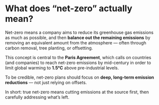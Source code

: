 # What does “net-zero” actually mean?

Net-zero means a company aims to reduce its greenhouse gas emissions as much as possible, and then **balance out the remaining emissions** by removing an equivalent amount from the atmosphere — often through carbon removal, tree planting, or offsetting.

This concept is central to the **Paris Agreement**, which calls on countries (and companies) to reach net-zero emissions by mid-century in order to limit global warming to **1.5°C** above pre-industrial levels.

To be credible, net-zero plans should focus on **deep, long-term emission reductions** — not just relying on offsets.

In short: true net-zero means cutting emissions at the source first, then carefully addressing what’s left.
